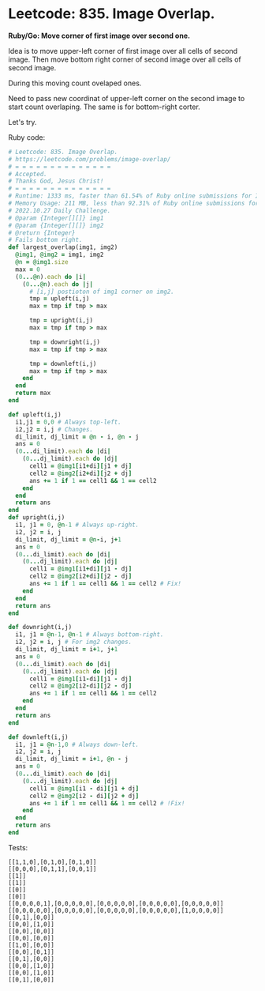 # Leetcode: 835. Image Overlap.

**Ruby/Go: Move corner of first image over second one.**

Idea is to move upper-left corner of first image over all cells of second image.
Then move bottom right corner of second image over all cells of second image.

During this moving count ovelaped ones.

Need to pass new coordinat of upper-left corner on the second image to start count overlaping. The same is for bottom-right corter.

Let's try.

Ruby code:
```Ruby
# Leetcode: 835. Image Overlap.
# https://leetcode.com/problems/image-overlap/
# = = = = = = = = = = = = = =
# Accepted.
# Thanks God, Jesus Christ!
# = = = = = = = = = = = = = =
# Runtime: 1333 ms, faster than 61.54% of Ruby online submissions for Image Overlap.
# Memory Usage: 211 MB, less than 92.31% of Ruby online submissions for Image Overlap.
# 2022.10.27 Daily Challenge.
# @param {Integer[][]} img1
# @param {Integer[][]} img2
# @return {Integer}
# Fails bottom right.
def largest_overlap(img1, img2)
  @img1, @img2 = img1, img2
  @n = @img1.size
  max = 0
  (0...@n).each do |i|
    (0...@n).each do |j|
      # [i,j] postioton of img1 corner on img2.
      tmp = upleft(i,j)
      max = tmp if tmp > max

      tmp = upright(i,j)
      max = tmp if tmp > max

      tmp = downright(i,j)
      max = tmp if tmp > max

      tmp = downleft(i,j)
      max = tmp if tmp > max
    end
  end
  return max
end

def upleft(i,j)
  i1,j1 = 0,0 # Always top-left.
  i2,j2 = i,j # Changes.
  di_limit, dj_limit = @n - i, @n - j
  ans = 0
  (0...di_limit).each do |di|
    (0...dj_limit).each do |dj|
      cell1 = @img1[i1+di][j1 + dj]
      cell2 = @img2[i2+di][j2 + dj]
      ans += 1 if 1 == cell1 && 1 == cell2
    end
  end
  return ans 
end
def upright(i,j)
  i1, j1 = 0, @n-1 # Always up-right.
  i2, j2 = i, j
  di_limit, dj_limit = @n-i, j+1
  ans = 0
  (0...di_limit).each do |di|
    (0...dj_limit).each do |dj|
      cell1 = @img1[i1+di][j1 - dj]
      cell2 = @img2[i2+di][j2 - dj]
      ans += 1 if 1 == cell1 && 1 == cell2 # Fix!
    end
  end
  return ans
end

def downright(i,j)
  i1, j1 = @n-1, @n-1 # Always bottom-right.
  i2, j2 = i, j # For img2 changes.
  di_limit, dj_limit = i+1, j+1
  ans = 0
  (0...di_limit).each do |di|
    (0...dj_limit).each do |dj|
      cell1 = @img1[i1-di][j1 - dj]
      cell2 = @img2[i2-di][j2 - dj]
      ans += 1 if 1 == cell1 && 1 == cell2
    end
  end
  return ans
end

def downleft(i,j)
  i1, j1 = @n-1,0 # Always down-left.
  i2, j2 = i, j
  di_limit, dj_limit = i+1, @n - j
  ans = 0
  (0...di_limit).each do |di|
    (0...dj_limit).each do |dj|
      cell1 = @img1[i1 - di][j1 + dj]
      cell2 = @img2[i2 - di][j2 + dj]
      ans += 1 if 1 == cell1 && 1 == cell2 # !Fix!
    end
  end
  return ans
end

```

Tests:
```
[[1,1,0],[0,1,0],[0,1,0]]
[[0,0,0],[0,1,1],[0,0,1]]
[[1]]
[[1]]
[[0]]
[[0]]
[[0,0,0,0,1],[0,0,0,0,0],[0,0,0,0,0],[0,0,0,0,0],[0,0,0,0,0]]
[[0,0,0,0,0],[0,0,0,0,0],[0,0,0,0,0],[0,0,0,0,0],[1,0,0,0,0]]
[[0,1],[0,0]]
[[0,0],[1,0]]
[[0,0],[0,0]]
[[0,0],[0,0]]
[[1,0],[0,0]]
[[0,0],[0,1]]
[[0,1],[0,0]]
[[0,0],[1,0]]
[[0,0],[1,0]]
[[0,1],[0,0]]
```
